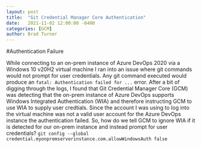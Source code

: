 ```yaml
---
layout: post
title:  "Git Credential Manager Core Authentication"
date:   2021-11-02 12:00:00 -0400
categories: [GCM]
author: Brad Turner
---
```

#Authentication Failure

While connecting to an on-prem instance of Azure DevOps 2020 via a Windows 10 v20H2 virtual machine I ran into an issue where git commands would not prompt for user credentials.  Any git command executed would produce an ```fatal: Authentication failed for ...``` error.  After a bit of digging through the logs, I found that Git Credential Manager Core (GCM) was detecting that the on-prem instance of Azure DevOps supports Windows Integrated Authentication (WIA) and therefore instructing GCM to use WIA to supply user credtials.  Since the account I was using to log into the virtual machine was not a valid user account for the Azure DevOps instance the authentication failed.  So, how do we tell GCM to ignore WIA if it is detected for our on-prem instance and instead prompt for user credentials?  ```git config --global credential.myonpremserverinstance.com.allowWindowsAuth false```
